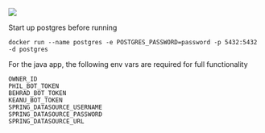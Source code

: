 ![](https://quay.io/repository/badfic/phil-bot-java/status)

Start up postgres before running

`docker run --name postgres -e POSTGRES_PASSWORD=password -p 5432:5432 -d postgres`

For the java app, the following env vars are required for full functionality
```
OWNER_ID
PHIL_BOT_TOKEN
BEHRAD_BOT_TOKEN
KEANU_BOT_TOKEN
SPRING_DATASOURCE_USERNAME
SPRING_DATASOURCE_PASSWORD
SPRING_DATASOURCE_URL
```
